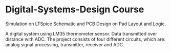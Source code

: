 # Digital-Systems-Design Course

Simulation on LTSpice
Schematic and PCB Design on Pad Layout and Logic.

A digital system using LM35 thermometer sensor. Data transmitted over distance with ADC.
The project consists of four different circuits, which are: analog signal processing, transmitter, receiver and ADC.
